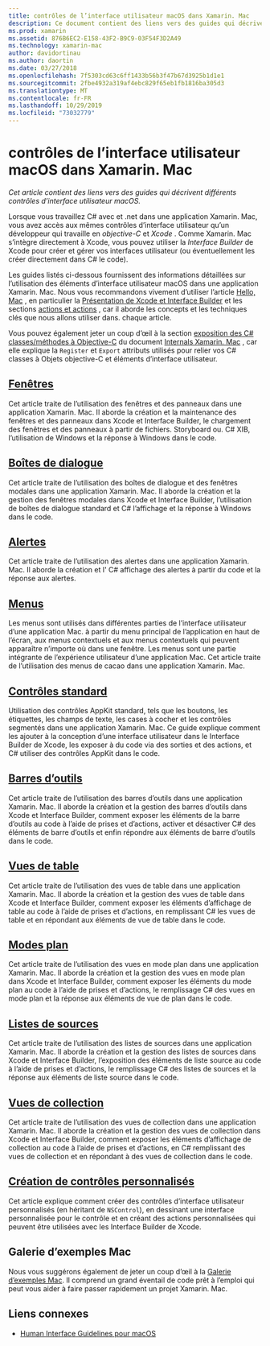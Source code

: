 ```yaml
---
title: contrôles de l’interface utilisateur macOS dans Xamarin. Mac
description: Ce document contient des liens vers des guides qui décrivent différents contrôles d’interface utilisateur disponibles pour les développeurs Xamarin. Mac. Le contenu lié examine les fenêtres, les boîtes de dialogue, les alertes, les menus, les barres d’outils, les vues de table, les vues en mode plan, etc.
ms.prod: xamarin
ms.assetid: 876B6EC2-E158-43F2-B9C9-03F54F3D2A49
ms.technology: xamarin-mac
author: davidortinau
ms.author: daortin
ms.date: 03/27/2018
ms.openlocfilehash: 7f5303cd63c6ff1433b56b3f47b67d3925b1d1e1
ms.sourcegitcommit: 2fbe4932a319af4ebc829f65eb1fb1816ba305d3
ms.translationtype: MT
ms.contentlocale: fr-FR
ms.lasthandoff: 10/29/2019
ms.locfileid: "73032779"
---
```

# <a name="macos-user-interface-controls-in-xamarinmac"></a>contrôles de l’interface utilisateur macOS dans Xamarin. Mac

_Cet article contient des liens vers des guides qui décrivent différents contrôles d’interface utilisateur macOS._

Lorsque vous travaillez C# avec et .net dans une application Xamarin. Mac, vous avez accès aux mêmes contrôles d’interface utilisateur qu’un développeur qui travaille en *objective-C* et *Xcode* . Comme Xamarin. Mac s’intègre directement à Xcode, vous pouvez utiliser la _Interface Builder_ de Xcode pour créer et gérer vos interfaces utilisateur (ou éventuellement les créer directement dans C# le code).

Les guides listés ci-dessous fournissent des informations détaillées sur l’utilisation des éléments d’interface utilisateur macOS dans une application Xamarin. Mac. Nous vous recommandons vivement d’utiliser l’article [Hello, Mac](~/mac/get-started/hello-mac.md) , en particulier la [Présentation de Xcode et Interface Builder](~/mac/get-started/hello-mac.md#introduction-to-xcode-and-interface-builder) et les sections [actions et actions](~/mac/get-started/hello-mac.md#outlets-and-actions) , car il aborde les concepts et les techniques clés que nous allons utiliser dans. chaque article.

Vous pouvez également jeter un coup d’œil à la section [exposition des C# classes/méthodes à Objective-C](~/mac/internals/how-it-works.md#exposing-c-classes--methods-to-objective-c) du document [Internals Xamarin. Mac](~/mac/internals/how-it-works.md) , car elle explique la `Register` et `Export` attributs utilisés pour relier vos C# classes à Objets objective-C et éléments d’interface utilisateur.

## <a name="windowsmacuser-interfacewindowmd"></a>[Fenêtres](~/mac/user-interface/window.md)

Cet article traite de l’utilisation des fenêtres et des panneaux dans une application Xamarin. Mac. Il aborde la création et la maintenance des fenêtres et des panneaux dans Xcode et Interface Builder, le chargement des fenêtres et des panneaux à partir de fichiers. Storyboard ou. C# XIB, l’utilisation de Windows et la réponse à Windows dans le code.

## <a name="dialogsmacuser-interfacedialogmd"></a>[Boîtes de dialogue](~/mac/user-interface/dialog.md)

Cet article traite de l’utilisation des boîtes de dialogue et des fenêtres modales dans une application Xamarin. Mac. Il aborde la création et la gestion des fenêtres modales dans Xcode et Interface Builder, l’utilisation de boîtes de dialogue standard et C# l’affichage et la réponse à Windows dans le code.

## <a name="alertsmacuser-interfacealertmd"></a>[Alertes](~/mac/user-interface/alert.md)

Cet article traite de l’utilisation des alertes dans une application Xamarin. Mac. Il aborde la création et l' C# affichage des alertes à partir du code et la réponse aux alertes.

## <a name="menusmacuser-interfacemenumd"></a>[Menus](~/mac/user-interface/menu.md)

Les menus sont utilisés dans différentes parties de l’interface utilisateur d’une application Mac. à partir du menu principal de l’application en haut de l’écran, aux menus contextuels et aux menus contextuels qui peuvent apparaître n’importe où dans une fenêtre. Les menus sont une partie intégrante de l’expérience utilisateur d’une application Mac. Cet article traite de l’utilisation des menus de cacao dans une application Xamarin. Mac.

## <a name="standard-controlsmacuser-interfacestandard-controlsmd"></a>[Contrôles standard](~/mac/user-interface/standard-controls.md)

Utilisation des contrôles AppKit standard, tels que les boutons, les étiquettes, les champs de texte, les cases à cocher et les contrôles segmentés dans une application Xamarin. Mac. Ce guide explique comment les ajouter à la conception d’une interface utilisateur dans le Interface Builder de Xcode, les exposer à du code via des sorties et des actions, et C# utiliser des contrôles AppKit dans le code.

## <a name="toolbarsmacuser-interfacetoolbarmd"></a>[Barres d’outils](~/mac/user-interface/toolbar.md)

Cet article traite de l’utilisation des barres d’outils dans une application Xamarin. Mac. Il aborde la création et la gestion des barres d’outils dans Xcode et Interface Builder, comment exposer les éléments de la barre d’outils au code à l’aide de prises et d’actions, activer et désactiver C# des éléments de barre d’outils et enfin répondre aux éléments de barre d’outils dans le code.

## <a name="table-viewsmacuser-interfacetable-viewmd"></a>[Vues de table](~/mac/user-interface/table-view.md)

Cet article traite de l’utilisation des vues de table dans une application Xamarin. Mac. Il aborde la création et la gestion des vues de table dans Xcode et Interface Builder, comment exposer les éléments d’affichage de table au code à l’aide de prises et d’actions, en remplissant C# les vues de table et en répondant aux éléments de vue de table dans le code.

## <a name="outline-viewsmacuser-interfaceoutline-viewmd"></a>[Modes plan](~/mac/user-interface/outline-view.md)

Cet article traite de l’utilisation des vues en mode plan dans une application Xamarin. Mac. Il aborde la création et la gestion des vues en mode plan dans Xcode et Interface Builder, comment exposer les éléments du mode plan au code à l’aide de prises et d’actions, le remplissage C# des vues en mode plan et la réponse aux éléments de vue de plan dans le code.

## <a name="source-listsmacuser-interfacesource-listmd"></a>[Listes de sources](~/mac/user-interface/source-list.md)

Cet article traite de l’utilisation des listes de sources dans une application Xamarin. Mac. Il aborde la création et la gestion des listes de sources dans Xcode et Interface Builder, l’exposition des éléments de liste source au code à l’aide de prises et d’actions, le remplissage C# des listes de sources et la réponse aux éléments de liste source dans le code.

## <a name="collection-viewsmacuser-interfacecollection-viewmd"></a>[Vues de collection](~/mac/user-interface/collection-view.md)

Cet article traite de l’utilisation des vues de collection dans une application Xamarin. Mac. Il aborde la création et la gestion des vues de collection dans Xcode et Interface Builder, comment exposer les éléments d’affichage de collection au code à l’aide de prises et d’actions, en C# remplissant des vues de collection et en répondant à des vues de collection dans le code.

## <a name="creating-custom-controlsmacuser-interfacecustom-controlsmd"></a>[Création de contrôles personnalisés](~/mac/user-interface/custom-controls.md)

Cet article explique comment créer des contrôles d’interface utilisateur personnalisés (en héritant de `NSControl`), en dessinant une interface personnalisée pour le contrôle et en créant des actions personnalisées qui peuvent être utilisées avec les Interface Builder de Xcode.

## <a name="mac-samples-gallery"></a>Galerie d’exemples Mac

Nous vous suggérons également de jeter un coup d’œil à la [Galerie d’exemples Mac](https://docs.microsoft.com/samples/browse/?products=xamarin&term=Xamarin.Mac). Il comprend un grand éventail de code prêt à l’emploi qui peut vous aider à faire passer rapidement un projet Xamarin. Mac.

## <a name="related-links"></a>Liens connexes

- [Human Interface Guidelines pour macOS](https://developer.apple.com/macos/human-interface-guidelines/overview/themes/)
